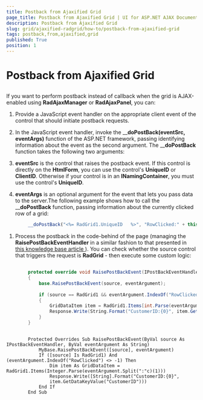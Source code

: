 ```yaml
---
title: Postback from Ajaxified Grid
page_title: Postback from Ajaxified Grid | UI for ASP.NET AJAX Documentation
description: Postback from Ajaxified Grid
slug: grid/ajaxified-radgrid/how-to/postback-from-ajaxified-grid
tags: postback,from,ajaxified,grid
published: True
position: 1
---
```


# Postback from Ajaxified Grid



## 

If you want to perform postback instead of callback when the grid is AJAX-enabled using __RadAjaxManager__ or __RadAjaxPanel__, you can:

1. Provide a JavaScript event handler on the appropriate client event of the control that should initiate postback requests.

1. In the JavaScript event handler, invoke the ____doPostBack(eventSrc, eventArgs)__ function of the ASP.NET framework, passing identifying information about the event as the second argument. The ____doPostBack__ function takes the following two arguments:

1. __eventSrc__ is the control that raises the postback event. If this control is directly on the __HtmlForm__, you can use the control's __UniqueID__ or __ClientID__. Otherwise if your control is in an __INamingContainer__, you must use the control's __UniqueID__.

1. __eventArgs__ is an optional argument for the event that lets you pass data to the server.The following example shows how to call the ____doPostBack__ function, passing information about the currently clicked row of a grid:

````JavaScript
	    __doPostBack("<%= RadGrid1.UniqueID   %>", "RowClicked:" + this.Rows[index].ItemIndex);
````



1. Process the postback in the code-behind of the page (managing the __RaisePostBackEventHandler__ in a similar fashion to that presented in [ this knowledge base article ](http://www.telerik.com/support/kb/aspnet-ajax/grid/performing-postback-from-grid-client-events.aspx)). You can check whether the source control that triggers the request is __RadGrid__ - then execute some custom logic:



````C#
	
	    protected override void RaisePostBackEvent(IPostBackEventHandler source, string eventArgument)
	    {
	        base.RaisePostBackEvent(source, eventArgument);
	
	        if (source == RadGrid1 && eventArgument.IndexOf("RowClicked") != -1)
	        {
	            GridDataItem item = RadGrid1.Items[int.Parse(eventArgument.Split(':')[1])];
	            Response.Write(String.Format("CustomerID:{0}", item.GetDataKeyValue("CustomerID")));
	        }
	    }
	
````
````VB.NET
	    Protected Overrides Sub RaisePostBackEvent(ByVal source As IPostBackEventHandler, ByVal eventArgument As String)
	        MyBase.RaisePostBackEvent([source], eventArgument)
	        If ([source] Is RadGrid1) And (eventArgument.IndexOf("RowClicked") <> -1) Then
	            Dim item As GridDataItem = RadGrid1.Items(Integer.Parse(eventArgument.Split(":"c)(1)))
	            Response.Write([String].Format("CustomerID:{0}",
	            item.GetDataKeyValue("CustomerID")))
	        End If
	    End Sub
````

